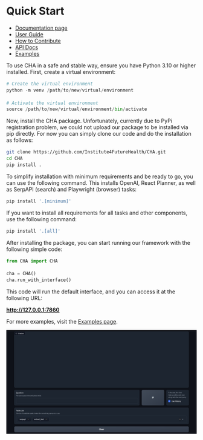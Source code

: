 Quick Start
===========
* [Documentation page](https://docs.opencha.com)
* [User Guide](https://docs.opencha.com/user_guide/index.html)
* [How to Contribute](https://docs.opencha.com/user_guide/contribute.html)
* [API Docs](https://docs.opencha.com/api/index.html)
* [Examples](https://docs.opencha.com/examples/index.html)

To use CHA in a safe and stable way, ensure you have Python 3.10 or higher installed. First, create a virtual environment:

```python
# Create the virtual environment
python -m venv /path/to/new/virtual/environment

# Activate the virtual environment
source /path/to/new/virtual/environment/bin/activate
```

Now, install the CHA package. Unfortunately, currently due to PyPi registration problem, we could not upload our package to be
installed via pip directly. For now you can simply clone our code and do the installation as follows:

```bash
git clone https://github.com/Institute4FutureHealth/CHA.git
cd CHA
pip install .
```

To simplify installation with minimum requirements and be ready to go, you can use the following command. This installs OpenAI, React Planner, as well as SerpAPI (search) and Playwright (browser) tasks:

```bash
pip install '.[minimum]'
```

If you want to install all requirements for all tasks and other components, use the following command:

```bash
pip install '.[all]'
```

After installing the package, you can start running our framework with the following simple code:

```python
from CHA import CHA

cha = CHA()
cha.run_with_interface()
```

This code will run the default interface, and you can access it at the following URL:

**http://127.0.0.1:7860**

For more examples, visit the [Examples page](https://docs.opencha.com/examples/index.html).

![Alt Text](./docs/figs/Interface.png)
